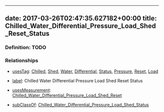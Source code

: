 
---
date: 2017-03-26T02:47:35.627182+00:00
title: Chilled_Water_Differential_Pressure_Load_Shed_Reset_Status
---
### Definition: TODO

### Relationships

* [usesTag](https://brickschema.org/schema/1.0/BrickFrame#usesTag): [Chilled](https://brickschema.org/schema/1.0/BrickTag#Chilled), [Shed](https://brickschema.org/schema/1.0/BrickTag#Shed), [Water](https://brickschema.org/schema/1.0/BrickTag#Water), [Differential](https://brickschema.org/schema/1.0/BrickTag#Differential), [Status](https://brickschema.org/schema/1.0/BrickTag#Status), [Pressure](https://brickschema.org/schema/1.0/BrickTag#Pressure), [Reset](https://brickschema.org/schema/1.0/BrickTag#Reset), [Load](https://brickschema.org/schema/1.0/BrickTag#Load)

* [label](http://www.w3.org/2000/01/rdf-schema#label): Chilled Water Differential Pressure Load Shed Reset Status

* [usesMeasurement](https://brickschema.org/schema/1.0/BrickFrame#usesMeasurement): [Chilled_Water_Differential_Pressure_Load_Shed_Reset](https://brickschema.org/schema/1.0/Brick#Chilled_Water_Differential_Pressure_Load_Shed_Reset)

* [subClassOf](http://www.w3.org/2000/01/rdf-schema#subClassOf): [Chilled_Water_Differential_Pressure_Load_Shed_Status](https://brickschema.org/schema/1.0/Brick#Chilled_Water_Differential_Pressure_Load_Shed_Status)
